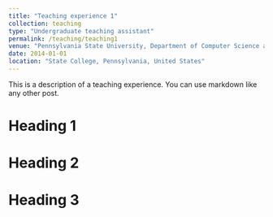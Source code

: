 ```yaml
---
title: "Teaching experience 1"
collection: teaching
type: "Undergraduate teaching assistant"
permalink: /teaching/teaching1
venue: "Pennsylvania State University, Department of Computer Science and Engineering   "
date: 2014-01-01
location: "State College, Pennsylvania, United States"
---
```


This is a description of a teaching experience. You can use markdown like any other post.

Heading 1
======

Heading 2
======

Heading 3
======